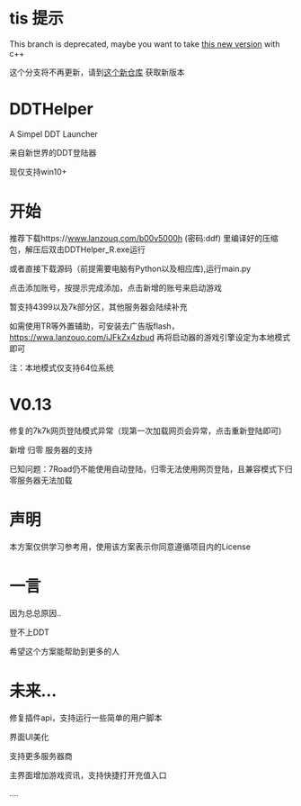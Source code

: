 # tis 提示

This branch is deprecated, maybe you want to take [this new version](https://github.com/1415ddfer/ZeroHelper) with c++

这个分支将不再更新，请到[这个新仓库](https://github.com/1415ddfer/ZeroHelper) 获取新版本

# DDTHelper
A Simpel DDT Launcher

来自新世界的DDT登陆器

现仅支持win10+
# 开始
推荐下载https://www.lanzouq.com/b00v5000h
(密码:ddf)
里编译好的压缩包，解压后双击DDTHelper_R.exe运行

或者直接下载源码（前提需要电脑有Python以及相应库),运行main.py

点击添加账号，按提示完成添加，点击新增的账号来启动游戏

暂支持4399以及7k部分区，其他服务器会陆续补充

如需使用TR等外置辅助，可安装去广告版flash，https://wwa.lanzouo.com/iJFkZx4zbud
再将启动器的游戏引擎设定为本地模式即可

注：本地模式仅支持64位系统

# V0.13
修复的7k7k网页登陆模式异常（现第一次加载网页会异常，点击重新登陆即可)

新增 归零 服务器的支持

已知问题：7Road仍不能使用自动登陆，归零无法使用网页登陆，且兼容模式下归零服务器无法加载

# 声明
本方案仅供学习参考用，使用该方案表示你同意遵循项目内的License


# 一言

因为总总原因..

登不上DDT

希望这个方案能帮助到更多的人

# 未来...

修复插件api，支持运行一些简单的用户脚本

界面UI美化

支持更多服务器商

主界面增加游戏资讯，支持快捷打开充值入口

....
